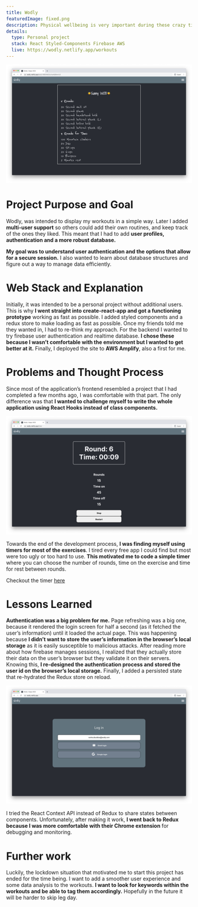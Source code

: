 ```yaml
---
title: Wodly
featuredImage: fixed.png
description: Physical wellbeing is very important during these crazy times. Most of us are spending our days at home and find it quite challenging to keep a consistent workout routine. I developed Wodly to <b>help me keep track of workouts</b> that I enjoyed or wanted to try in the future. This was <b>my first venture into user authentication and building a user database from scratch</b>. I decided that Firebase was the way to go because it offers both services.
details:
  type: Personal project
  stack: React Styled-Components Firebase AWS
  live: https://wodly.netlify.app/workouts
---
```


![Workout display](workout.png "Workout display")

# Project Purpose and Goal

Wodly, was intended to display my workouts in a simple way. Later I added **multi-user support** so others could add their own routines, and keep track of the ones they liked. This meant that I had to add **user profiles, authentication and a more robust database.**

**My goal was to understand user authentication and the options that allow for a secure session.** I also wanted to learn about database structures and figure out a way to manage data efficiently.

# Web Stack and Explanation

Initially, it was intended to be a personal project without additional users. This is why **I went straight into create-react-app and got a functioning prototype** working as fast as possible. I added styled components and a redux store to make loading as fast as possible. Once my friends told me they wanted in, I had to re-think my approach. For the backend I wanted to try firebase user authentication and realtime database. **I chose these because I wasn’t comfortable with the environment but I wanted to get better at it.** Finally, I deployed the site to **AWS Amplify**, also a first for me.

# Problems and Thought Process

Since most of the application’s frontend resembled a project that I had completed a few months ago, I was comfortable with that part. The only difference was that **I wanted to challenge myself to write the whole application using React Hooks instead of class components.**

![Timer](timer.png "Timer")

Towards the end of the development process, **I was finding myself using timers for most of the exercises**. I tired every free app I could find but most were too ugly or too hard to use. **This motivated me to code a simple timer** where you can choose the number of rounds, time on the exercise and time for rest between rounds.

Checkout the timer [here](https://wodly.netlify.app/timer)

# Lessons Learned

**Authentication was a big problem for me.** Page refreshing was a big one, because it rendered the login screen for half a second (as it fetched the user’s information) until it loaded the actual page. This was happening because **I didn’t want to store the user’s information in the browser’s local storage** as it is easily susceptible to malicious attacks. After reading more about how firebase manages sessions, I realized that they actually store their data on the user’s browser but they validate it on their servers. Knowing this, **I re-designed the authentication process and stored the user id on the browser’s local storage.** Finally, I added a persisted state that re-hydrated the Redux store on reload.

![Login screen](loginDesktop.png "Login screen")

I tried the React Context API instead of Redux to share states between components. Unfortunately, after making it work, **I went back to Redux because I was more comfortable with their Chrome extension** for debugging and monitoring.

# Further work

Luckily, the lockdown situation that motivated me to start this project has ended for the time being. I want to add a smoother user experience and some data analysis to the workouts. **I want to look for keywords within the workouts and be able to tag them accordingly.** Hopefully in the future it will be harder to skip leg day.
